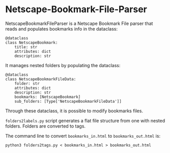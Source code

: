 # Netscape-Bookmark-File-Parser
NetscapeBookmarkFileParser is a Netscape Bookmark File parser that reads and populates bookmarks info in the dataclass:
```
@dataclass
class NetscapeBookmark:
    title: str
    attributes: dict
    description: str
```
It manages nested folders by populating the dataclass:
```
@dataclass
class NetscapeBookmarkFileData:
    folder: str
    attributes: dict
    description: str
    bookmarks: [NetscapeBookmark]
    sub_folders: [Type['NetscapeBookmarkFileData']]
```
Through these dataclass, it is possible to modify bookmarks files.

`folders2labels.py` script generates a flat file structure from one with nested folders. Folders are converted to tags.

The command line to convert `bookmarks_in.html` to `bookmarks_out.html` is:
```
python3 folders2tags.py < bookmarks_in.html > bookmarks_out.html
```
